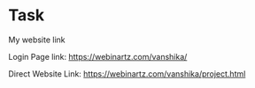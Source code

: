 # Task

My website link


Login Page link:
https://webinartz.com/vanshika/

Direct Website Link:
https://webinartz.com/vanshika/project.html

